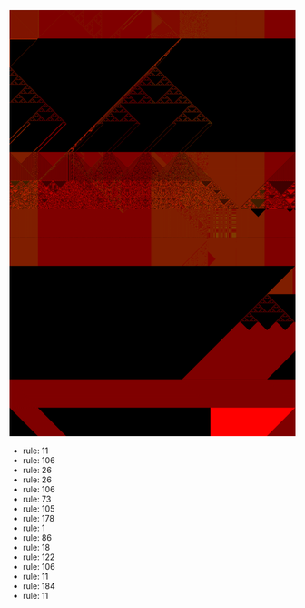 ![photo](./output.png) 
 * rule: 11
* rule: 106
* rule: 26
* rule: 26
* rule: 106
* rule: 73
* rule: 105
* rule: 178
* rule: 1
* rule: 86
* rule: 18
* rule: 122
* rule: 106
* rule: 11
* rule: 184
* rule: 11
